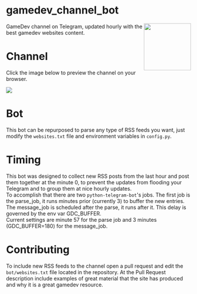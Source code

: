 # gamedev_channel_bot
<img src="https://i.imgur.com/ZrkbgC8.png" align="right" width="128" height="128">
GameDev channel on Telegram, updated hourly with the best gamedev websites content.

# Channel
Click the image below to preview the channel on your browser.

<a href="https://t.me/gamedev_channel">
  <img src="https://i.imgur.com/SZSrlmE.png">
</a>

# Bot
This bot can be repurposed to parse any type of RSS feeds you want, just modify the `websites.txt` file and environment variables in `config.py`.

# Timing
This bot was designed to collect new RSS posts from the last hour and post them together at the minute 0, to prevent the updates from flooding your Telegram and to group them at nice hourly updates.<br>
To accomplish that there are two `python-telegram-bot`'s jobs. The first job is the parse_job, it runs minutes prior (currently 3) to buffer the new entries.<br>
The message_job is scheduled after the parse, it runs after it. This delay is governed by the env var GDC_BUFFER.<br>
Current settings are minute 57 for the parse job and 3 minutes (GDC_BUFFER=180) for the message_job.<br>

# Contributing
To include new RSS feeds to the channel open a pull request and edit the `bot/websites.txt` file located in the repository.
At the Pull Request description include examples of great material that the site has produced and why it is a great gamedev resource.
